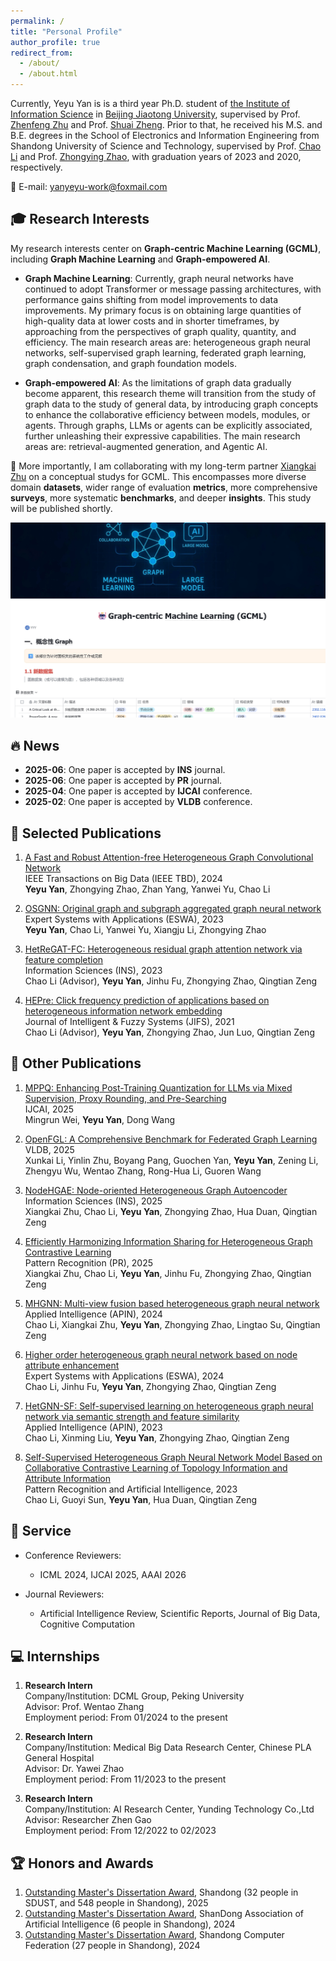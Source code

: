 ```yaml
---
permalink: /
title: "Personal Profile"
author_profile: true
redirect_from: 
  - /about/
  - /about.html
---
```


Currently, Yeyu Yan is is a third year Ph.D. student of [the Institute of Information Science](http://mepro.bjtu.edu.cn/) in [Beijing Jiaotong University](https://www.bjtu.edu.cn/index.htm), supervised by Prof. [Zhenfeng Zhu](https://scholar.google.com.hk/citations?hl=zh-CN&user=fycBie4AAAAJ) and Prof. [Shuai Zheng](https://scholar.google.com.hk/citations?hl=zh-CN&user=8UFwA_0AAAAJ). Prior to that, he received his M.S. and B.E. degrees in the School of Electronics and Information Engineering from Shandong University of Science and Technology, supervised by Prof. [Chao Li](https://dblp.org/pid/66/190-22.html) and Prof. [Zhongying Zhao](https://scholar.google.com.hk/citations?hl=zh-CN&user=fWxlVQIAAAAJ&view_op=list_works&sortby=pubdate),  with graduation years of 2023 and 2020, respectively.

&#x1F4E7; E-mail: [yanyeyu-work@foxmail.com]()

&#x1F393; Research Interests
------
My research interests center on <strong>Graph-centric Machine Learning (GCML)</strong>, including <strong>Graph Machine Learning</strong> and <strong>Graph-empowered AI</strong>.

- <strong>Graph Machine Learning</strong>: Currently, graph neural networks have continued to adopt Transformer or message passing architectures, with performance gains shifting from model improvements to data improvements. My primary focus is on obtaining large quantities of high-quality data at lower costs and in shorter timeframes, by approaching from the perspectives of graph quality, quantity, and efficiency. The main research areas are: heterogeneous graph neural networks, self-supervised graph learning, federated graph learning, graph condensation, and graph foundation models.

- <strong>Graph-empowered AI</strong>: As the limitations of graph data gradually become apparent, this research theme will transition from the study of graph data to the study of general data, by introducing graph concepts to enhance the collaborative efficiency between models, modules, or agents. Through graphs, LLMs or agents can be explicitly associated, further unleashing their expressive capabilities. The main research areas are: retrieval-augmented generation, and Agentic AI.

&#x1F3AF; More importantly, I am collaborating with my long-term partner [Xiangkai Zhu](https://scholar.google.com.hk/citations?hl=zh-CN&user=27KjHb8AAAAJ) on a conceptual studys for GCML. This encompasses more diverse domain **datasets**, wider range of evaluation **metrics**, more comprehensive **surveys**, more systematic **benchmarks**, and deeper **insights**. This study will be published shortly.

![](../images/global.png)

&#x1F525; News
------
- <strong>2025-06</strong>: One paper is accepted by <strong>INS</strong> journal.
- <strong>2025-06</strong>: One paper is accepted by <strong>PR</strong> journal.
- <strong>2025-04</strong>: One paper is accepted by <strong>IJCAI</strong> conference.
- <strong>2025-02</strong>: One paper is accepted by <strong>VLDB</strong> conference.


&#x1F4D1; Selected Publications
------
1. [A Fast and Robust Attention-free Heterogeneous Graph Convolutional Network](https://ieeexplore.ieee.org/abstract/document/10463147)  
    IEEE Transactions on Big Data (IEEE TBD), 2024  
    <strong>Yeyu Yan</strong>, Zhongying Zhao, Zhan Yang, Yanwei Yu, Chao Li

2. [OSGNN: Original graph and subgraph aggregated graph neural network](https://www.sciencedirect.com/science/article/pii/S0957417423006176)  
    Expert Systems with Applications (ESWA), 2023  
    <strong>Yeyu Yan</strong>, Chao Li, Yanwei Yu, Xiangju Li, Zhongying Zhao
  
3. [HetReGAT-FC: Heterogeneous residual graph attention network via feature completion](https://www.sciencedirect.com/science/article/pii/S0020025523003316)  
    Information Sciences (INS), 2023  
    Chao Li (Advisor), <strong>Yeyu Yan</strong>, Jinhu Fu, Zhongying Zhao, Qingtian Zeng
  
4. [HEPre: Click frequency prediction of applications based on heterogeneous information network embedding](https://journals.sagepub.com/doi/abs/10.3233/JIFS-211488)  
    Journal of Intelligent & Fuzzy Systems (JIFS), 2021  
    Chao Li (Advisor), <strong>Yeyu Yan</strong>, Zhongying Zhao, Jun Luo, Qingtian Zeng


&#x1F4DC; Other Publications
------
1. [MPPQ: Enhancing Post-Training Quantization for LLMs via Mixed Supervision, Proxy Rounding, and Pre-Searching]()  
     IJCAI, 2025  
       Mingrun Wei, <strong>Yeyu Yan</strong>, Dong Wang

2. [OpenFGL: A Comprehensive Benchmark for Federated Graph Learning]()  
     VLDB, 2025  
       Xunkai Li, Yinlin Zhu, Boyang Pang, Guochen Yan, **Yeyu Yan**, Zening Li, Zhengyu Wu, Wentao Zhang, Rong-Hua Li, Guoren Wang

3. [NodeHGAE: Node-oriented Heterogeneous Graph Autoencoder](https://www.sciencedirect.com/science/article/pii/S0020025525005808)  
     Information Sciences (INS), 2025  
       Xiangkai Zhu, Chao Li, <strong>Yeyu Yan</strong>, Zhongying Zhao, Hua Duan, Qingtian Zeng

4. [Efficiently Harmonizing Information Sharing for Heterogeneous Graph Contrastive Learning](https://www.sciencedirect.com/science/article/pii/S0031320325005333)  
     Pattern Recognition (PR), 2025  
       Xiangkai Zhu, Chao Li, <strong>Yeyu Yan</strong>, Jinhu Fu, Zhongying Zhao, Qingtian Zeng

5. [MHGNN: Multi-view fusion based heterogeneous graph neural network](https://link.springer.com/article/10.1007/s10489-024-05567-y)   
     Applied Intelligence (APIN), 2024  
       Chao Li, Xiangkai Zhu, <strong>Yeyu Yan</strong>, Zhongying Zhao, Lingtao Su, Qingtian Zeng

6. [Higher order heterogeneous graph neural network based on node attribute enhancement](https://www.sciencedirect.com/science/article/pii/S0957417423029068)  
     Expert Systems with Applications (ESWA), 2024  
       Chao Li, Jinhu Fu, <strong>Yeyu Yan</strong>, Zhongying Zhao, Qingtian Zeng

7. [HetGNN-SF: Self-supervised learning on heterogeneous graph neural network via semantic strength and feature similarity](https://link.springer.com/article/10.1007/s10489-023-04612-6)  
     Applied Intelligence (APIN), 2023  
       Chao Li, Xinming Liu, <strong>Yeyu Yan</strong>, Zhongying Zhao, Qingtian Zeng

8. [Self-Supervised Heterogeneous Graph Neural Network Model Based on Collaborative Contrastive Learning of Topology Information and Attribute Information](http://manu46.magtech.com.cn/Jweb_prai/EN/abstract/abstract12534.shtml#)  
     Pattern Recognition and Artificial Intelligence, 2023  
       Chao Li, Guoyi Sun, <strong>Yeyu Yan</strong>, Hua Duan, Qingtian Zeng

&#x1F4CC; Service
------
- Conference Reviewers:
  - ICML 2024, IJCAI 2025, AAAI 2026

- Journal Reviewers:
  - Artificial Intelligence Review, Scientific Reports, Journal of Big Data, Cognitive Computation

&#x1F4BB; Internships
------
1. <strong>Research Intern</strong>  
    Company/Institution: DCML Group, Peking University  
    Advisor: Prof. Wentao Zhang  
    Employment period: From 01/2024 to the present
  
2. <strong>Research Intern</strong>  
    Company/Institution: Medical Big Data Research Center, Chinese PLA General Hospital  
    Advisor: Dr. Yawei Zhao  
    Employment period: From 11/2023 to the present
  
3. <strong>Research Intern</strong>  
    Company/Institution: AI Research Center, Yunding Technology Co.,Ltd  
    Advisor: Researcher Zhen Gao  
    Employment period: From 12/2022 to 02/2023

&#x1F3C6; Honors and Awards
------
1. [Outstanding Master's Dissertation Award](http://edu.shandong.gov.cn/module/download/downfile.jsp?classid=0&filename=db4a1dba57be4de8bfb007cb60108046.pdf), Shandong (32 people in SDUST, and 548 people in Shandong), 2025
2. [Outstanding Master's Dissertation Award](https://download.wezhan.cn/contents/sitefiles2071/10358509/files/876434..pdf?response-content-disposition=inline%3Bfilename%3D%25e9%2599%2584%25e4%25bb%25b61%25ef%25bc%259a%25e5%25b1%25b1%25e4%25b8%259c%25e7%259c%2581%25e4%25ba%25ba%25e5%25b7%25a5%25e6%2599%25ba%25e8%2583%25bd%25e4%25bc%2598%25e7%25a7%2580%25e5%25ad%25a6%25e4%25bd%258d%25e8%25ae%25ba%25e6%2596%2587%25e6%258b%259f%25e8%258e%25b7%25e5%25a5%2596%25e5%2590%258d%25e5%258d%2595.pdf.pdf&response-content-type=application%2Fpdf&auth_key=1751358822-a88cca395fce421d9e1563cf92222626-0-bb55b9a7d6468184e134d21a1f075834), ShanDong Association of Artificial Intelligence (6 people in Shandong), 2024
3. [Outstanding Master's Dissertation Award](http://sd-cf.com.cn/info/933.jspx), Shandong Computer Federation (27 people in Shandong), 2024
